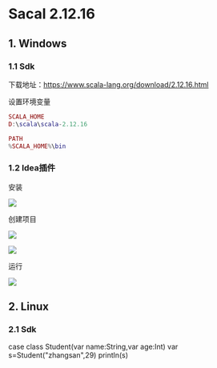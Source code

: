 # Sacal 2.12.16

## 1. Windows

### 1.1 Sdk

下载地址：https://www.scala-lang.org/download/2.12.16.html

设置环境变量

```lua
SCALA_HOME
D:\scala\scala-2.12.16

PATH
%SCALA_HOME%\bin
```

### 1.2 Idea插件

安装

![](../../assets/_images/deploy/scala/1.png)

创建项目

![](../../assets/_images/deploy/scala/2.png)

![](../../assets/_images/deploy/scala/3.png)

运行

![](../../assets/_images/deploy/scala/4.png)


## 2. Linux

### 2.1 Sdk



case class Student(var name:String,var age:Int)
var s=Student("zhangsan",29)
println(s)
